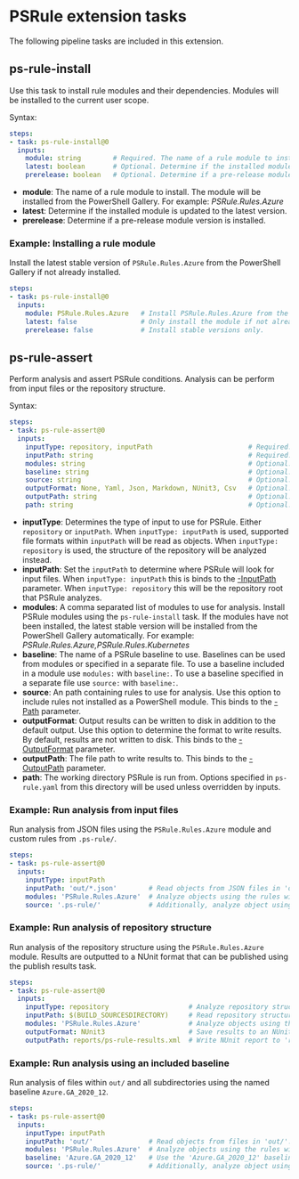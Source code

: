 # PSRule extension tasks

The following pipeline tasks are included in this extension.

## ps-rule-install

Use this task to install rule modules and their dependencies.
Modules will be installed to the current user scope.

Syntax:

```yaml
steps:
- task: ps-rule-install@0
  inputs:
    module: string        # Required. The name of a rule module to install.
    latest: boolean       # Optional. Determine if the installed module is updated to the latest version.
    prerelease: boolean   # Optional. Determine if a pre-release module version is installed.
```

- **module**: The name of a rule module to install.
The module will be installed from the PowerShell Gallery.
For example: _PSRule.Rules.Azure_
- **latest**: Determine if the installed module is updated to the latest version.
- **prerelease**: Determine if a pre-release module version is installed.

### Example: Installing a rule module

Install the latest stable version of `PSRule.Rules.Azure` from the PowerShell Gallery if not already installed.

```yaml
steps:
- task: ps-rule-install@0
  inputs:
    module: PSRule.Rules.Azure   # Install PSRule.Rules.Azure from the PowerShell Gallery.
    latest: false                # Only install the module if not already installed.
    prerelease: false            # Install stable versions only.
```

## ps-rule-assert

Perform analysis and assert PSRule conditions.
Analysis can be perform from input files or the repository structure.

Syntax:

```yaml
steps:
- task: ps-rule-assert@0
  inputs:
    inputType: repository, inputPath                        # Required. Determines the type of input to use for PSRule.
    inputPath: string                                       # Required. The path PSRule will look for files to validate.
    modules: string                                         # Optional. A comma separated list of modules to use for analysis.
    baseline: string                                        # Optional. The name of a PSRule baseline to use.
    source: string                                          # Optional. An path containing rules to use for analysis.
    outputFormat: None, Yaml, Json, Markdown, NUnit3, Csv   # Optional. The format to use when writing results to disk.
    outputPath: string                                      # Optional. The file path to write results to.
    path: string                                            # Optional. The working directory PSRule is run from.
```

- **inputType**: Determines the type of input to use for PSRule.
Either `repository` or `inputPath`.
When `inputType: inputPath` is used, supported file formats within `inputPath` will be read as objects.
When `inputType: repository` is used, the structure of the repository will be analyzed instead.
- **inputPath**: Set the `inputPath` to determine where PSRule will look for input files.
When `inputType: inputPath` this is binds to the [-InputPath](https://microsoft.github.io/PSRule/commands/PSRule/en-US/Assert-PSRule.html#-inputpath) parameter.
When `inputType: repository` this will be the repository root that PSRule analyzes.
- **modules**: A comma separated list of modules to use for analysis.
Install PSRule modules using the `ps-rule-install` task.
If the modules have not been installed,
the latest stable version will be installed from the PowerShell Gallery automatically.
For example: _PSRule.Rules.Azure,PSRule.Rules.Kubernetes_
- **baseline**: The name of a PSRule baseline to use.
Baselines can be used from modules or specified in a separate file.
To use a baseline included in a module use `modules:` with `baseline:`.
To use a baseline specified in a separate file use `source:` with `baseline:`.
- **source**: An path containing rules to use for analysis.
Use this option to include rules not installed as a PowerShell module.
This binds to the [-Path](https://microsoft.github.io/PSRule/commands/PSRule/en-US/Assert-PSRule.html#-path) parameter.
- **outputFormat**: Output results can be written to disk in addition to the default output.
Use this option to determine the format to write results.
By default, results are not written to disk.
This binds to the [-OutputFormat](https://microsoft.github.io/PSRule/commands/PSRule/en-US/Assert-PSRule.html#-outputformat) parameter.
- **outputPath**: The file path to write results to.
This binds to the [-OutputPath](https://microsoft.github.io/PSRule/commands/PSRule/en-US/Assert-PSRule.html#-outputpath) parameter.
- **path**: The working directory PSRule is run from.
Options specified in `ps-rule.yaml` from this directory will be used unless overridden by inputs.

### Example: Run analysis from input files

Run analysis from JSON files using the `PSRule.Rules.Azure` module and custom rules from `.ps-rule/`.

```yaml
steps:
- task: ps-rule-assert@0
  inputs:
    inputType: inputPath
    inputPath: 'out/*.json'        # Read objects from JSON files in 'out/'.
    modules: 'PSRule.Rules.Azure'  # Analyze objects using the rules within the PSRule.Rules.Azure PowerShell module.
    source: '.ps-rule/'            # Additionally, analyze object using custom rules from '.ps-rule/'.
```

### Example: Run analysis of repository structure

Run analysis of the repository structure using the `PSRule.Rules.Azure` module.
Results are outputted to a NUnit format that can be published using the publish results task.

```yaml
steps:
- task: ps-rule-assert@0
  inputs:
    inputType: repository                    # Analyze repository structure.
    inputPath: $(BUILD_SOURCESDIRECTORY)     # Read repository structure from the default source path.
    modules: 'PSRule.Rules.Azure'            # Analyze objects using the rules within the PSRule.Rules.Azure PowerShell module.
    outputFormat: NUnit3                     # Save results to an NUnit report.
    outputPath: reports/ps-rule-results.xml  # Write NUnit report to 'reports/ps-rule-results.xml'.
```

### Example: Run analysis using an included baseline

Run analysis of files within `out/` and all subdirectories using the named baseline `Azure.GA_2020_12`.

```yaml
steps:
- task: ps-rule-assert@0
  inputs:
    inputType: inputPath
    inputPath: 'out/'              # Read objects from files in 'out/'.
    modules: 'PSRule.Rules.Azure'  # Analyze objects using the rules within the PSRule.Rules.Azure PowerShell module.
    baseline: 'Azure.GA_2020_12'   # Use the 'Azure.GA_2020_12' baseline included within PSRule.Rules.Azure.
    source: '.ps-rule/'            # Additionally, analyze object using custom rules from '.ps-rule/'.
```
